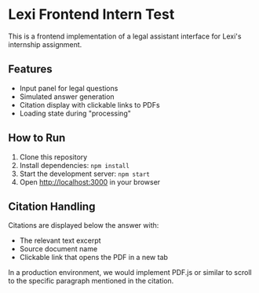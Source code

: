 # Lexi Frontend Intern Test

This is a frontend implementation of a legal assistant interface for Lexi's internship assignment.

## Features

- Input panel for legal questions
- Simulated answer generation
- Citation display with clickable links to PDFs
- Loading state during "processing"

## How to Run

1. Clone this repository
2. Install dependencies: `npm install`
3. Start the development server: `npm start`
4. Open [http://localhost:3000](http://localhost:3000) in your browser

## Citation Handling

Citations are displayed below the answer with:
- The relevant text excerpt
- Source document name
- Clickable link that opens the PDF in a new tab

In a production environment, we would implement PDF.js or similar to scroll to the specific paragraph mentioned in the citation.



